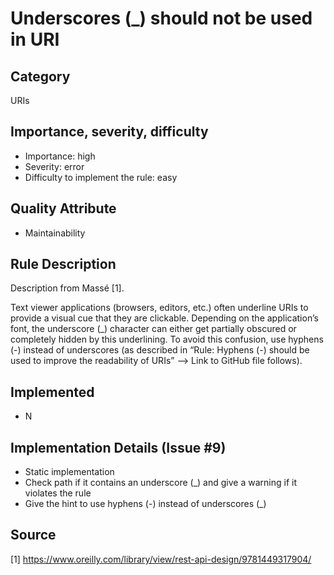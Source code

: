 # Underscores (_) should not be used in URI

## Category

URIs

## Importance, severity, difficulty

* Importance: high
* Severity: error
* Difficulty to implement the rule: easy

## Quality Attribute

* Maintainability

## Rule Description

Description from Massé [1].

Text viewer applications (browsers, editors, etc.) often underline URIs to provide a visual cue that they are clickable.
Depending on the application’s font, the underscore (_) character can either get partially obscured or completely hidden
by this underlining. To avoid this confusion, use hyphens (-) instead of underscores (as described in “Rule: Hyphens (-)
should be used to improve the readability of URIs” --> Link to GitHub file follows).

## Implemented

* N

## Implementation Details (Issue #9)

* Static implementation
* Check path if it contains an underscore (_) and give a warning if it violates the rule
* Give the hint to use hyphens (-) instead of underscores (_)

## Source

[1] https://www.oreilly.com/library/view/rest-api-design/9781449317904/